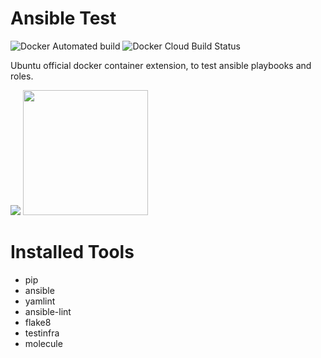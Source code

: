 # Ansible Test

![Docker Automated build](https://img.shields.io/docker/automated/kubecloudsas/docker-ansible-test.svg?style=flat)
![Docker Cloud Build Status](https://img.shields.io/docker/cloud/build/kubecloudsas/docker-ansible-test.svg?style=flat)

Ubuntu official docker container extension, to test ansible playbooks and roles.

[![](https://kube-cloud.com/images/branding/logo/kubecloud-logo-single_writing_horizontal_color_300x112px.png)](https://www.kube-cloud.com/)
<img width="200" src="https://getvectorlogo.com/wp-content/uploads/2019/01/red-hat-ansible-vector-logo.png">  

# Installed Tools

* pip
* ansible
* yamlint
* ansible-lint
* flake8
* testinfra
* molecule
